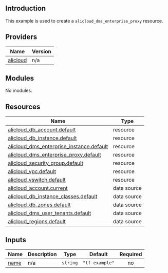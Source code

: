 <!-- BEGIN_TF_DOCS -->
## Introduction

This example is used to create a `alicloud_dms_enterprise_proxy` resource.

## Providers

| Name | Version |
|------|---------|
| <a name="provider_alicloud"></a> [alicloud](#provider\_alicloud) | n/a |

## Modules

No modules.

## Resources

| Name | Type |
|------|------|
| [alicloud_db_account.default](https://registry.terraform.io/providers/aliyun/alicloud/latest/docs/resources/db_account) | resource |
| [alicloud_db_instance.default](https://registry.terraform.io/providers/aliyun/alicloud/latest/docs/resources/db_instance) | resource |
| [alicloud_dms_enterprise_instance.default](https://registry.terraform.io/providers/aliyun/alicloud/latest/docs/resources/dms_enterprise_instance) | resource |
| [alicloud_dms_enterprise_proxy.default](https://registry.terraform.io/providers/aliyun/alicloud/latest/docs/resources/dms_enterprise_proxy) | resource |
| [alicloud_security_group.default](https://registry.terraform.io/providers/aliyun/alicloud/latest/docs/resources/security_group) | resource |
| [alicloud_vpc.default](https://registry.terraform.io/providers/aliyun/alicloud/latest/docs/resources/vpc) | resource |
| [alicloud_vswitch.default](https://registry.terraform.io/providers/aliyun/alicloud/latest/docs/resources/vswitch) | resource |
| [alicloud_account.current](https://registry.terraform.io/providers/aliyun/alicloud/latest/docs/data-sources/account) | data source |
| [alicloud_db_instance_classes.default](https://registry.terraform.io/providers/aliyun/alicloud/latest/docs/data-sources/db_instance_classes) | data source |
| [alicloud_db_zones.default](https://registry.terraform.io/providers/aliyun/alicloud/latest/docs/data-sources/db_zones) | data source |
| [alicloud_dms_user_tenants.default](https://registry.terraform.io/providers/aliyun/alicloud/latest/docs/data-sources/dms_user_tenants) | data source |
| [alicloud_regions.default](https://registry.terraform.io/providers/aliyun/alicloud/latest/docs/data-sources/regions) | data source |

## Inputs

| Name | Description | Type | Default | Required |
|------|-------------|------|---------|:--------:|
| <a name="input_name"></a> [name](#input\_name) | n/a | `string` | `"tf-example"` | no |
<!-- END_TF_DOCS -->    